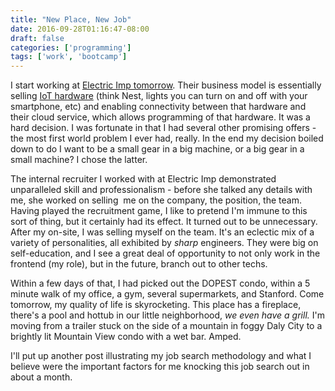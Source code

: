 ```yaml
---
title: "New Place, New Job"
date: 2016-09-28T01:16:47-08:00
draft: false
categories: ['programming']
tags: ['work', 'bootcamp']
---
```


I start working at <a href="https://electricimp.com/">Electric Imp tomorrow</a>. Their business model is essentially selling <a href="https://en.wikipedia.org/wiki/Internet_of_things">IoT hardware</a> (think Nest, lights you can turn on and off with your smartphone, etc) and enabling connectivity between that hardware and their cloud service, which allows programming of that hardware. It was a hard decision. I was fortunate in that I had several other promising offers - the most first world problem I ever had, really. In the end my decision boiled down to do I want to be a small gear in a big machine, or a big gear in a small machine? I chose the latter.

The internal recruiter I worked with at Electric Imp demonstrated unparalleled skill and professionalism - before she talked any details with me, she worked on selling  me on the company, the position, the team. Having played the recruitment game, I like to pretend I'm immune to this sort of thing, but it certainly had its effect. It turned out to be unnecessary. After my on-site, I was selling myself on the team. It's an eclectic mix of a variety of personalities, all exhibited by <em>sharp</em> engineers. They were big on self-education, and I see a great deal of opportunity to not only work in the frontend (my role), but in the future, branch out to other techs.

Within a few days of that, I had picked out the DOPEST condo, within a 5 minute walk of my office, a gym, several supermarkets, and Stanford. Come tomorrow, my quality of life is skyrocketing. This place has a fireplace, there's a pool and hottub in our little neighborhood, <em>we even have a grill.</em> I'm moving from a trailer stuck on the side of a mountain in foggy Daly City to a brightly lit Mountain View condo with a wet bar. Amped.

I'll put up another post illustrating my job search methodology and what I believe were the important factors for me knocking this job search out in about a month.

